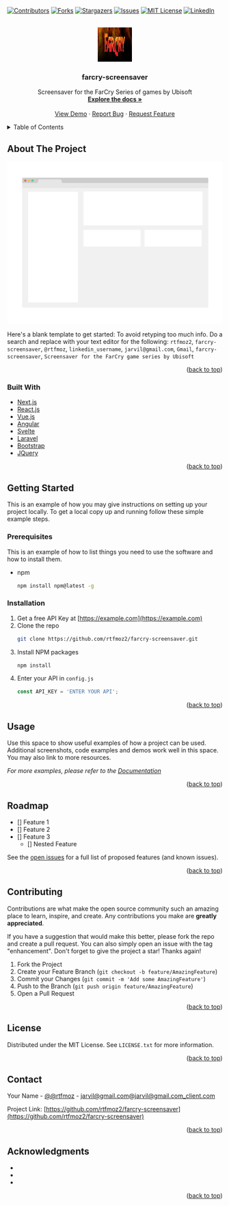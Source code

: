 <div id="top"></div>
<!--
*** Thanks for checking out the Best-README-Template. If you have a suggestion
*** that would make this better, please fork the repo and create a pull request
*** or simply open an issue with the tag "enhancement".
*** Don't forget to give the project a star!
*** Thanks again! Now go create something AMAZING! :D
-->



<!-- PROJECT SHIELDS -->
<!--
*** I'm using markdown "reference style" links for readability.
*** Reference links are enclosed in brackets [ ] instead of parentheses ( ).
*** See the bottom of this document for the declaration of the reference variables
*** for contributors-url, forks-url, etc. This is an optional, concise syntax you may use.
*** https://www.markdownguide.org/basic-syntax/#reference-style-links
-->
[![Contributors][contributors-shield]][contributors-url]
[![Forks][forks-shield]][forks-url]
[![Stargazers][stars-shield]][stars-url]
[![Issues][issues-shield]][issues-url]
[![MIT License][license-shield]][license-url]
[![LinkedIn][linkedin-shield]][linkedin-url]



<!-- PROJECT LOGO -->
<br />
<div align="center">
  <a href="https://github.com/rtfmoz2/farcry-screensaver">
    <img src="images/logo.png" alt="Logo" width="80" height="80">
  </a>

<h3 align="center">farcry-screensaver</h3>

  <p align="center">
    Screensaver for the FarCry Series of games by Ubisoft
    <br />
    <a href="https://github.com/rtfmoz2/farcry-screensaver"><strong>Explore the docs »</strong></a>
    <br />
    <br />
    <a href="https://github.com/rtfmoz2/farcry-screensaver">View Demo</a>
    ·
    <a href="https://github.com/rtfmoz2/farcry-screensaver/issues">Report Bug</a>
    ·
    <a href="https://github.com/rtfmoz2/farcry-screensaver/issues">Request Feature</a>
  </p>
</div>



<!-- TABLE OF CONTENTS -->
<details>
  <summary>Table of Contents</summary>
  <ol>
    <li>
      <a href="#about-the-project">About The Project</a>
      <ul>
        <li><a href="#built-with">Built With</a></li>
      </ul>
    </li>
    <li>
      <a href="#getting-started">Getting Started</a>
      <ul>
        <li><a href="#prerequisites">Prerequisites</a></li>
        <li><a href="#installation">Installation</a></li>
      </ul>
    </li>
    <li><a href="#usage">Usage</a></li>
    <li><a href="#roadmap">Roadmap</a></li>
    <li><a href="#contributing">Contributing</a></li>
    <li><a href="#license">License</a></li>
    <li><a href="#contact">Contact</a></li>
    <li><a href="#acknowledgments">Acknowledgments</a></li>
  </ol>
</details>



<!-- ABOUT THE PROJECT -->
## About The Project

[![Product Name Screen Shot][product-screenshot]](https://example.com)

Here's a blank template to get started: To avoid retyping too much info. Do a search and replace with your text editor for the following: `rtfmoz2`, `farcry-screensaver`, `@rtfmoz`, `linkedin_username`, `jarvil@gmail.com`, `Gmail`, `farcry-screensaver`, `Screensaver for the FarCry game series by Ubisoft`

<p align="right">(<a href="#top">back to top</a>)</p>



### Built With

* [Next.js](https://nextjs.org/)
* [React.js](https://reactjs.org/)
* [Vue.js](https://vuejs.org/)
* [Angular](https://angular.io/)
* [Svelte](https://svelte.dev/)
* [Laravel](https://laravel.com)
* [Bootstrap](https://getbootstrap.com)
* [JQuery](https://jquery.com)

<p align="right">(<a href="#top">back to top</a>)</p>



<!-- GETTING STARTED -->
## Getting Started

This is an example of how you may give instructions on setting up your project locally.
To get a local copy up and running follow these simple example steps.

### Prerequisites

This is an example of how to list things you need to use the software and how to install them.
* npm
  ```sh
  npm install npm@latest -g
  ```

### Installation

1. Get a free API Key at [https://example.com](https://example.com)
2. Clone the repo
   ```sh
   git clone https://github.com/rtfmoz2/farcry-screensaver.git
   ```
3. Install NPM packages
   ```sh
   npm install
   ```
4. Enter your API in `config.js`
   ```js
   const API_KEY = 'ENTER YOUR API';
   ```

<p align="right">(<a href="#top">back to top</a>)</p>



<!-- USAGE EXAMPLES -->
## Usage

Use this space to show useful examples of how a project can be used. Additional screenshots, code examples and demos work well in this space. You may also link to more resources.

_For more examples, please refer to the [Documentation](https://example.com)_

<p align="right">(<a href="#top">back to top</a>)</p>



<!-- ROADMAP -->
## Roadmap

- [] Feature 1
- [] Feature 2
- [] Feature 3
    - [] Nested Feature

See the [open issues](https://github.com/rtfmoz2/farcry-screensaver/issues) for a full list of proposed features (and known issues).

<p align="right">(<a href="#top">back to top</a>)</p>



<!-- CONTRIBUTING -->
## Contributing

Contributions are what make the open source community such an amazing place to learn, inspire, and create. Any contributions you make are **greatly appreciated**.

If you have a suggestion that would make this better, please fork the repo and create a pull request. You can also simply open an issue with the tag "enhancement".
Don't forget to give the project a star! Thanks again!

1. Fork the Project
2. Create your Feature Branch (`git checkout -b feature/AmazingFeature`)
3. Commit your Changes (`git commit -m 'Add some AmazingFeature'`)
4. Push to the Branch (`git push origin feature/AmazingFeature`)
5. Open a Pull Request

<p align="right">(<a href="#top">back to top</a>)</p>



<!-- LICENSE -->
## License

Distributed under the MIT License. See `LICENSE.txt` for more information.

<p align="right">(<a href="#top">back to top</a>)</p>



<!-- CONTACT -->
## Contact

Your Name - [@@rtfmoz](https://twitter.com/@rtfmoz) - jarvil@gmail.com@jarvil@gmail.com_client.com

Project Link: [https://github.com/rtfmoz2/farcry-screensaver](https://github.com/rtfmoz2/farcry-screensaver)

<p align="right">(<a href="#top">back to top</a>)</p>



<!-- ACKNOWLEDGMENTS -->
## Acknowledgments

* []()
* []()
* []()

<p align="right">(<a href="#top">back to top</a>)</p>



<!-- MARKDOWN LINKS & IMAGES -->
<!-- https://www.markdownguide.org/basic-syntax/#reference-style-links -->
[contributors-shield]: https://img.shields.io/github/contributors/rtfmoz2/farcry-screensaver.svg?style=for-the-badge
[contributors-url]: https://github.com/rtfmoz2/farcry-screensaver/graphs/contributors
[forks-shield]: https://img.shields.io/github/forks/rtfmoz2/farcry-screensaver.svg?style=for-the-badge
[forks-url]: https://github.com/rtfmoz2/farcry-screensaver/network/members
[stars-shield]: https://img.shields.io/github/stars/rtfmoz2/farcry-screensaver.svg?style=for-the-badge
[stars-url]: https://github.com/rtfmoz2/farcry-screensaver/stargazers
[issues-shield]: https://img.shields.io/github/issues/rtfmoz2/farcry-screensaver.svg?style=for-the-badge
[issues-url]: https://github.com/rtfmoz2/farcry-screensaver/issues
[license-shield]: https://img.shields.io/github/license/rtfmoz2/farcry-screensaver.svg?style=for-the-badge
[license-url]: https://github.com/rtfmoz2/farcry-screensaver/blob/master/LICENSE.txt
[linkedin-shield]: https://img.shields.io/badge/-LinkedIn-black.svg?style=for-the-badge&logo=linkedin&colorB=555
[linkedin-url]: https://linkedin.com/in/linkedin_username
[product-screenshot]: images/screenshot.png
